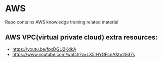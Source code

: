 # AWS
Repo contains AWS knowledge training  related material

## AWS VPC(virtual private cloud) extra resources:
- https://youtu.be/fpxDGU2KdkA
- https://www.youtube.com/watch?v=LX5lHYGFcnA&t=2937s

